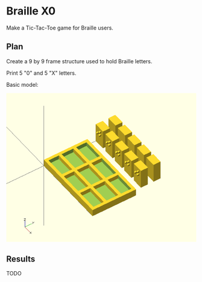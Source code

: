 # Braille X0

Make a Tic-Tac-Toe game for Braille users.

## Plan

Create a 9 by 9 frame structure used to hold Braille letters.

Print 5 "0" and 5 "X" letters.

Basic model:

![](doc/xo-board.png)

## Results

TODO
